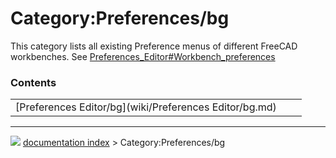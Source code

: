 # Category:Preferences/bg
This category lists all existing Preference menus of different FreeCAD workbenches. See [Preferences_Editor#Workbench_preferences](Preferences_Editor#Workbench_preferences.md)

### Contents

|     |     |     |
| --- | --- | --- |
| [Preferences Editor/bg](wiki/Preferences Editor/bg.md) |



---
![](images/Right_arrow.png) [documentation index](../README.md) > Category:Preferences/bg
